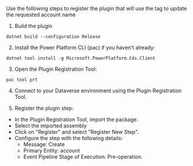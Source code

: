 Use the following steps to register the plugin that will use the tag to update the requested account name

1. Build the plugin

```pwsh
dotnet build --configuration Release
```

2. Install the Power Platform CLI (pac) if you haven't already:

```pwsh
dotnet tool install -g Microsoft.PowerPlatform.Cds.Client
```

3. Open the Plugin Registration Tool:

```pwsh
pac tool prt
```

4. Connect to your Dataverse environment using the Plugin Registration Tool.

5. Register the plugin step:

- In the Plugin Registration Tool, import the package.
- Select the imported assembly
- Click on "Register" and select "Register New Step".
- Configure the step with the following details:
  - Message: Create
  - Primary Entity: account
  - Event Pipeline Stage of Execution: Pre-operation.
